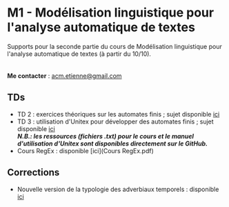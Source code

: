 # M1 - Modélisation linguistique pour l'analyse automatique de textes

Supports pour la seconde partie du cours de Modélisation linguistique pour l'analyse automatique de textes (à partir du 10/10).
<br/><br/><br/>
**Me contacter** : acm.etienne@gmail.com



## TDs

- TD 2 : exercices théoriques sur les automates finis ; sujet disponible [ici](TD2_EXERCICES_AutomatesFinis.pdf)
- TD 3 : utilisation d'Unitex pour développer des automates finis ; sujet disponible [ici](TD3.pdf)<br/>
***N.B.: les ressources (fichiers .txt) pour le cours et le manuel d'utilisation d'Unitex sont disponibles directement sur le GitHub.***
- Cours RegEx : disponible [ici](Cours RegEx.pdf)

## Corrections

- Nouvelle version de la typologie des adverbiaux temporels : disponible [ici](Correction_ex2_TD1_v2.pdf)
